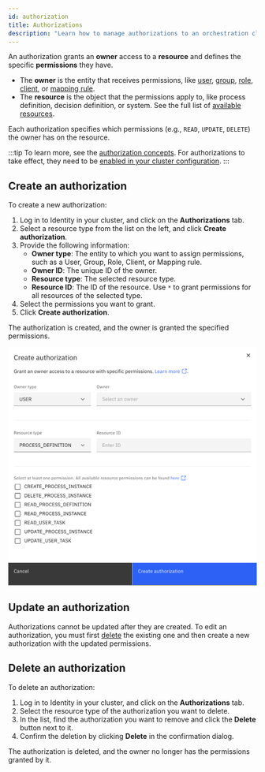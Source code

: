 ```yaml
---
id: authorization
title: Authorizations
description: "Learn how to manage authorizations to an orchestration cluster."
---
```


An authorization grants an **owner** access to a **resource** and defines the specific **permissions** they have.

- The **owner** is the entity that receives permissions, like [user](user.md), [group](group.md), [role](role.md), [client](client.md), or [mapping rule](./mapping-rules/manage-mapping-rules.md).
- The **resource** is the object that the permissions apply to, like process definition, decision definition, or system. See the full list of [available resources](/components/concepts/access-control/authorizations.md#available-resources).

Each authorization specifies which permissions (e.g., `READ`, `UPDATE`, `DELETE`) the owner has on the resource.

:::tip
To learn more, see the [authorization concepts](/components/concepts/access-control/authorizations.md). For authorizations to take effect, they need to be [enabled in your cluster configuration](/components/concepts/access-control/authorizations.md#configuration).
:::

## Create an authorization

To create a new authorization:

1. Log in to Identity in your cluster, and click on the **Authorizations** tab.
2. Select a resource type from the list on the left, and click **Create authorization**.
3. Provide the following information:
   - **Owner type**: The entity to which you want to assign permissions, such as a User, Group, Role, Client, or Mapping rule.
   - **Owner ID**: The unique ID of the owner.
   - **Resource type**: The selected resource type.
   - **Resource ID**: The ID of the resource. Use `*` to grant permissions for all resources of the selected type.
4. Select the permissions you want to grant.
5. Click **Create authorization**.

The authorization is created, and the owner is granted the specified permissions.

![identity-create-authorization-tab](./img/create-authorization-tab.png)

## Update an authorization

Authorizations cannot be updated after they are created. To edit an authorization, you must first [delete](#delete-an-authorization) the existing one and then create a new authorization with the updated permissions.

## Delete an authorization

To delete an authorization:

1. Log in to Identity in your cluster, and click on the **Authorizations** tab.
2. Select the resource type of the authorization you want to delete.
3. In the list, find the authorization you want to remove and click the **Delete** button next to it.
4. Confirm the deletion by clicking **Delete** in the confirmation dialog.

The authorization is deleted, and the owner no longer has the permissions granted by it.
